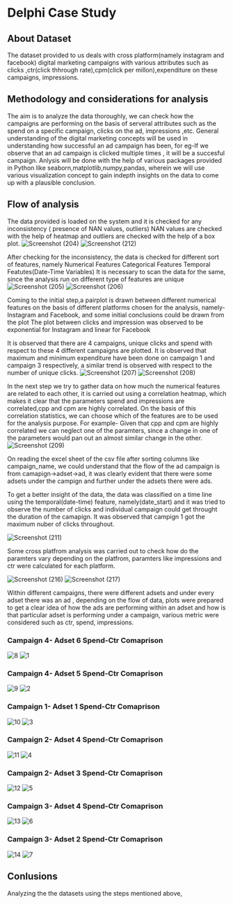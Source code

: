 # Delphi Case Study

## About Dataset

The dataset provided to us deals with cross platform(namely instagram and facebook) digital marketing campaigns with various attributes such as clicks ,ctr(click thhrough rate),cpm(click per millon),expenditure on these campaigns, impressions.

## Methodology and considerations for analysis

The aim is to analyze the data thoroughly, we can check how the campaigns are performing on the basis of serveral attributes such as the spend on a specific campaign, clicks on the ad, impressions ,etc. General understanding of the digital marketing concepts will be used in understanding how successful an ad campaign has been, for eg-If we observe that an ad campaign is clicked multiple times , it will be a succesful campaign.
Anlysis will be done with the help of various packages provided in Python like seaborn,matplotlib,numpy,pandas, wherein we will use various visualization concept to gain indepth insights on the data to come up with a plausible conclusion.

## Flow of analysis

The data provided is loaded on the system and it is checked for any inconsistency ( presence of NAN values, outliers)
NAN values are checked with the help of heatmap and outliers are checked with the help of a box plot.
![Screenshot (204)](https://user-images.githubusercontent.com/64247518/122635008-02f85880-d0ff-11eb-9106-c3319660ae78.png)
![Screenshot (212)](https://user-images.githubusercontent.com/64247518/122635257-76e73080-d100-11eb-90bb-fccadf3f820c.png)



After checking for the inconsistency, the data is checked for different sort of features, namely
Numerical Features
Categorical Features
Temporal Featutes(Date-Time Variables)
It is necessary to scan the data for the same, since the analysis run on different type of features are unique
![Screenshot (205)](https://user-images.githubusercontent.com/64247518/122635323-d5acaa00-d100-11eb-8f4d-71160127c6d2.png)
![Screenshot (206)](https://user-images.githubusercontent.com/64247518/122635326-d9d8c780-d100-11eb-8da6-d64945d68055.png)

Coming to the initial step,a pairplot is drawn between different numerical features on the basis of different platforms chosen for the analysis, namely-Instagram and Facebook, and some initial conclusions could be drawn from the plot
The plot between clicks and impression was observed to be exponential for Instagram and linear for Facebook

It is observed that there are 4 campaigns, unique clicks and spend with respect to these 4 different campaigns are plotted. It is observed that maximum and minimum expenditure have been done on campaign 1 and campaign 3 respectively, a similar trend is observed with respect to the number of unique clicks.
![Screenshot (207)](https://user-images.githubusercontent.com/64247518/122635329-e0ffd580-d100-11eb-97b1-d199921a3868.png)
![Screenshot (208)](https://user-images.githubusercontent.com/64247518/122635332-e2c99900-d100-11eb-88a7-49932e61460d.png)

In the next step we try to gather data on how much the numerical features are related to each other, it is carried out using a correlation heatmap, which makes it clear that the parameters spend and impressions are correlated,cpp and cpm are highly correlated. On the basis of this correlation statistics, we can choose which of the features are to be used for the analysis purpose. For example- Given that cpp and cpm are highly correlated we can neglect one of the paramters, since a change in one of the parameters would pan out an almost similar change in the other.
![Screenshot (209)](https://user-images.githubusercontent.com/64247518/122635335-e52bf300-d100-11eb-9e51-067bfbf1041f.png)

On reading the excel sheet of the csv file after sorting columns like campaign_name, we could understand that the flow of the ad campaign is from camapign->adset->ad, it was clearly evident that there were some adsets under the campign and further under the adsets there were ads.

To get a better insight of the data, the data was classified on a time line using the temporal(date-time) feature, namely(date_start) and it was tried to observe the number of clicks and individual campaign could get throught the duration of the camapign. It was observed that campign 1 got the maximum nuber of clicks throughout.

![Screenshot (211)](https://user-images.githubusercontent.com/64247518/122635338-e8bf7a00-d100-11eb-98a0-18a6c43c2821.png)

Some cross platfrom analysis was carried out to check how do the paramters vary depending on the platfrom, paramters like impressions and ctr were calculated for each platform.

![Screenshot (216)](https://user-images.githubusercontent.com/64247518/122635461-b7937980-d101-11eb-840b-9af755a95fb4.png)
![Screenshot (217)](https://user-images.githubusercontent.com/64247518/122635465-ba8e6a00-d101-11eb-8955-c7f88650f928.png)



Within different campaigns, there were different adsets and under every adset there was an ad , depending on the flow of data, plots were prepared to get a clear idea of how the ads are performing within an adset and how is that particular adset is performing under a campaign, various metric were considered such as ctr, spend, impressions.

### Campaign 4- Adset 6 Spend-Ctr Comaprison
![8](https://user-images.githubusercontent.com/64247518/122638225-b3228d00-d110-11eb-81a1-863a60c5fdba.png) ![1](https://user-images.githubusercontent.com/64247518/122638234-b6b61400-d110-11eb-9ab8-1571b1e494cf.png)
### Campaign 4- Adset 5 Spend-Ctr Comaprison
![9](https://user-images.githubusercontent.com/64247518/122638244-b9186e00-d110-11eb-9212-ad6530ac1d6d.png) ![2](https://user-images.githubusercontent.com/64247518/122638232-b6b61400-d110-11eb-8085-9d1db2efd565.png)
### Campaign 1- Adset 1 Spend-Ctr Comaprison
![10](https://user-images.githubusercontent.com/64247518/122638241-b87fd780-d110-11eb-8456-816b2806ca88.png) ![3](https://user-images.githubusercontent.com/64247518/122638231-b61d7d80-d110-11eb-8a89-525d9f1d047d.png)
### Campaign 2- Adset 4 Spend-Ctr Comaprison
![11](https://user-images.githubusercontent.com/64247518/122638239-b87fd780-d110-11eb-8c97-e0d1a07d9db6.png) ![4](https://user-images.githubusercontent.com/64247518/122638230-b584e700-d110-11eb-99e7-c741fdf1b1a5.png)
### Campaign 2- Adset 3 Spend-Ctr Comaprison
![12](https://user-images.githubusercontent.com/64247518/122638237-b7e74100-d110-11eb-8264-632bd850b249.png) ![5](https://user-images.githubusercontent.com/64247518/122638229-b584e700-d110-11eb-9b6c-455553d9047c.png)
### Campaign 3- Adset 4 Spend-Ctr Comaprison
![13](https://user-images.githubusercontent.com/64247518/122638236-b74eaa80-d110-11eb-82eb-1ae7cdc6e235.png) ![6](https://user-images.githubusercontent.com/64247518/122638228-b4ec5080-d110-11eb-9b71-09d7f1f8e548.png)
### Campaign 3- Adset 2 Spend-Ctr Comaprison
![14](https://user-images.githubusercontent.com/64247518/122638235-b74eaa80-d110-11eb-8bc4-589c54cbf158.png) ![7](https://user-images.githubusercontent.com/64247518/122638227-b4ec5080-d110-11eb-8f30-fc6b0e33da78.png)

## Conlusions

Analyzing the the datasets using the steps mentioned above, 
